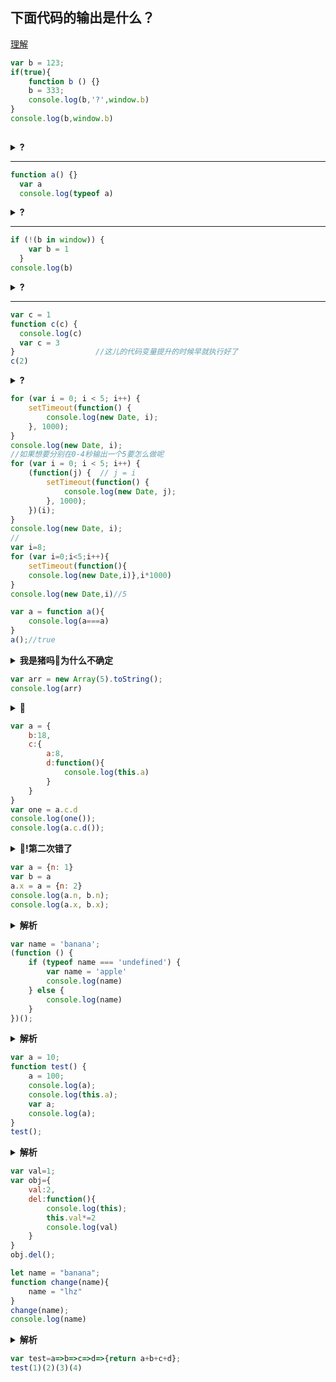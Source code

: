 ## 下面代码的输出是什么？ 

[理解](https://www.jianshu.com/p/a6e8d2bf1ca0)  
```js
var b = 123;
if(true){
    function b () {}
    b = 333;
    console.log(b,'?',window.b)
}
console.log(b,window.b)
    
```  
<details><summary><b>?</b></summary>
<p>是啥呢🐷</p>
</details>

---
```js
function a() {}
  var a
  console.log(typeof a)
```

<details><summary><b>?</b></summary>
<p>结果为：function</br>
先执行变量提升, 再执行函数提升</p>
</details>

---
```js
if (!(b in window)) {
    var b = 1
  }
console.log(b)
```
<details><summary><b>?</b></summary>
<p>结果为：undefined</p>
</details>

---
```js
var c = 1
function c(c) {
  console.log(c)
  var c = 3
}                  //这儿的代码变量提升的时候早就执行好了
c(2)
```
<details><summary><b>?</b></summary>
<p>结果为会出错。先执行函数提升，后执行变量提升，最后执行变量赋值,即c = 1，此时typeof c结果为number</p>
</details>

```js
for (var i = 0; i < 5; i++) {
    setTimeout(function() {
        console.log(new Date, i);
    }, 1000);
}
console.log(new Date, i);
//如果想要分别在0-4秒输出一个5要怎么做呢
for (var i = 0; i < 5; i++) {
    (function(j) {  // j = i
        setTimeout(function() {
            console.log(new Date, j);
        }, 1000);
    })(i);
}
console.log(new Date, i);
//
var i=8;
for (var i=0;i<5;i++){
	setTimeout(function(){
	console.log(new Date,i)},i*1000)
}
console.log(new Date,i)//5
```


```js
var a = function a(){
	console.log(a===a)
}
a();//true

```
<details><summary><b>我是猪吗🐷为什么不确定</b></summary>
<p>//true</p>
</details>

```js
var arr = new Array(5).toString();
console.log(arr)
```
<details><summary><b>🐷</b></summary>
<p>//,,,,</p>
</details>

```js
var a = {
    b:18,
    c:{
        a:8,
        d:function(){
            console.log(this.a)
        }
    }
}
var one = a.c.d
console.log(one());
console.log(a.c.d());
```
<details><summary><b>🐷!第二次错了</b></summary>
<p>{b:18,c:{a:8,d:function(){console.log(this.a)}}}</p>
<p>8</p>
</details>

```js
var a = {n: 1}
var b = a
a.x = a = {n: 2}
console.log(a.n, b.n);
console.log(a.x, b.x);
```
<details><summary><b>解析</b></summary>
<p>var b = a; 此时b和a指向同一个对象. b = {n:1}</br>
.运算符比=运算符高，所以先计算a.x</br>
b = {n:1,x:undefinde}</br>
a.x = a = {n:2}; 计算完a.x,再计算 = ，赋值是从右向左的，此时a指向一个新对象</br>
a = {n=2}</br>
再把结果赋值给a.x, </br>b = {n:1,x:{n=2}}
</p>
</details>

```js
var name = 'banana';
(function () {
    if (typeof name === 'undefined') {
        var name = 'apple'
        console.log(name)
    } else {
        console.log(name)
    }
})();
```
<details><summary><b>解析</b></summary>
<p>apple</p>
</details>

```js
var a = 10;  
function test() {  
    a = 100;  
    console.log(a);  
    console.log(this.a);  
    var a;  
    console.log(a); 
}
test(); 
```
<details><summary><b>解析</b></summary>
<p>100</br>10</br>100</p>
</details>

```js
var val=1;
var obj={
    val:2,
    del:function(){
        console.log(this);                    
        this.val*=2
        console.log(val) 
    }
}
obj.del();
```

```js
let name = "banana";
function change(name){
    name = "lhz"
}
change(name);
console.log(name)
```
<details><summary><b>解析</b></summary>
<p>banana</br>函数的参数是按值传递的</br>这个栗子中，name把banana这个值穿给了函数，函数又把这个值赋值给了一个局部变量name,改变这个局部变量并不会影响外部的局部变量。</p>
</details>

```js
var test=a=>b=>c=>d=>{return a+b+c+d};
test(1)(2)(3)(4)
```
